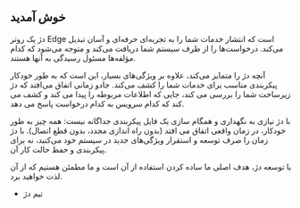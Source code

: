 ## خوش آمدید

دژ یک روتر Edge است که انتشار خدمات شما را به تجربه‌ای حرفه‌ای و آسان تبدیل می‌کند. درخواست‌ها را از طرف سیستم شما دریافت می‌کند و متوجه می‌شود که کدام مؤلفه‌ها مسئول رسیدگی به آنها هستند.

آنچه دژ را متمایز می‌کند، علاوه بر ویژگی‌های بسیار، این است که به طور خودکار پیکربندی مناسب برای خدمات شما را کشف می‌کند. جادو زمانی اتفاق می‌افتد که دژ زیرساخت شما را بررسی می کند، جایی که اطلاعات مربوطه را پیدا می کند و کشف می کند که کدام سرویس به کدام درخواست پاسخ می دهد.

با دژ نیازی به نگهداری و همگام سازی یک فایل پیکربندی جداگانه نیست: همه چیز به طور خودکار، در زمان واقعی اتفاق می افتد (بدون راه اندازی مجدد، بدون قطع اتصال). با دژ زمان را صرف توسعه و استقرار ویژگی‌های جدید در سیستم خود می‌کنید، نه برای پیکربندی و حفظ حالت کار آن.

با توسعه دژ، هدف اصلی ما ساده کردن استفاده از آن است و ما مطمئن هستیم که از آن لذت خواهید برد.

- تیم دژ
